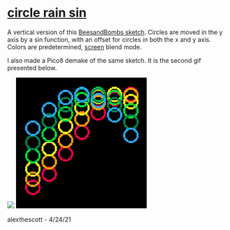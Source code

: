 # [circle rain sin](https://openprocessing.org/sketch/1176290)

A vertical version of this [BeesandBombs sketch](https://twitter.com/beesandbombs/status/1385611174704713728). Circles are moved in the y axis by a sin function, with an offset for circles in both the x and y axis. Colors are predetermined, [screen](https://en.wikipedia.org/wiki/Blend_modes#Screen) blend mode.

I also made a Pico8 demake of the same sketch. It is the second gif presented below.

<p float="left">
	<img width="300" src="./gifs/circle_rain_sin_gif_0.gif">
	<img width="300" src="./gifs/circle_rain_sin_gif_1.gif">
</p>

alexthescott - 4/24/21